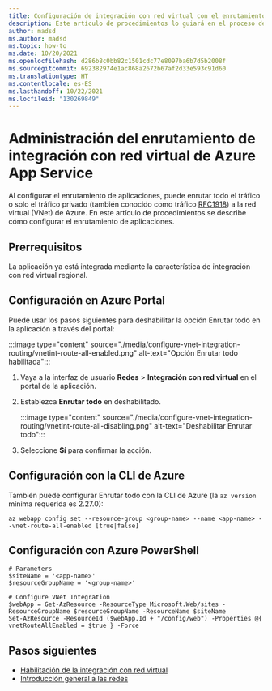 ```yaml
---
title: Configuración de integración con red virtual con el enrutamiento de aplicaciones
description: Este artículo de procedimientos lo guiará en el proceso de configuración de un enrutamiento de aplicaciones en una integración con red virtual regional.
author: madsd
ms.author: madsd
ms.topic: how-to
ms.date: 10/20/2021
ms.openlocfilehash: d286b8c0bb82c1501cdc77e8097ba6b7d5b2008f
ms.sourcegitcommit: 692382974e1ac868a2672b67af2d33e593c91d60
ms.translationtype: HT
ms.contentlocale: es-ES
ms.lasthandoff: 10/22/2021
ms.locfileid: "130269849"
---
```

# <a name="manage-azure-app-service-virtual-network-integration-routing"></a>Administración del enrutamiento de integración con red virtual de Azure App Service

Al configurar el enrutamiento de aplicaciones, puede enrutar todo el tráfico o solo el tráfico privado (también conocido como tráfico [RFC1918](https://datatracker.ietf.org/doc/html/rfc1918#section-3)) a la red virtual (VNet) de Azure. En este artículo de procedimientos se describe cómo configurar el enrutamiento de aplicaciones.

## <a name="prerequisites"></a>Prerrequisitos

La aplicación ya está integrada mediante la característica de integración con red virtual regional.

## <a name="configure-in-the-azure-portal"></a>Configuración en Azure Portal

Puede usar los pasos siguientes para deshabilitar la opción Enrutar todo en la aplicación a través del portal: 

:::image type="content" source="./media/configure-vnet-integration-routing/vnetint-route-all-enabled.png" alt-text="Opción Enrutar todo habilitada":::

1. Vaya a la interfaz de usuario **Redes** > **Integración con red virtual** en el portal de la aplicación.
1. Establezca **Enrutar todo** en deshabilitado.
    
    :::image type="content" source="./media/configure-vnet-integration-routing/vnetint-route-all-disabling.png" alt-text="Deshabilitar Enrutar todo":::

1. Seleccione **Sí** para confirmar la acción.

## <a name="configure-with-azure-cli"></a>Configuración con la CLI de Azure

También puede configurar Enrutar todo con la CLI de Azure (la `az version` mínima requerida es 2.27.0):

```azurecli-interactive
az webapp config set --resource-group <group-name> --name <app-name> --vnet-route-all-enabled [true|false]
```

## <a name="configure-with-azure-powershell"></a>Configuración con Azure PowerShell

```azurepowershell
# Parameters
$siteName = '<app-name>'
$resourceGroupName = '<group-name>'

# Configure VNet Integration
$webApp = Get-AzResource -ResourceType Microsoft.Web/sites -ResourceGroupName $resourceGroupName -ResourceName $siteName
Set-AzResource -ResourceId ($webApp.Id + "/config/web") -Properties @{ vnetRouteAllEnabled = $true } -Force
```

## <a name="next-steps"></a>Pasos siguientes

- [Habilitación de la integración con red virtual](./configure-vnet-integration-enable.md)
- [Introducción general a las redes](./networking-features.md)